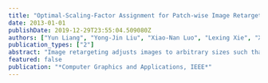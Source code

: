 ```yaml
---
title: "Optimal-Scaling-Factor Assignment for Patch-wise Image Retargeting"
date: 2013-01-01
publishDate: 2019-12-29T23:55:04.509080Z
authors: ["Yun Liang", "Yong-Jin Liu", "Xiao-Nan Luo", "Lexing Xie", "Xiaolan Fu"]
publication_types: ["2"]
abstract: "Image retargeting adjusts images to arbitrary sizes such that they can be viewed on different displays. Content-aware image retargeting has been receiving increased attention. In particular, researchers have improved a patch-wise scaling method for image retargeting at the object level. The scaling partitions the image into rectangular patches of adaptive sizes, which are comparable to the sizes of the salient objects in the image. This partitioning is based on a visual-saliency map; accordingly, the method labels the patches as important or unimportant. Then, the method scales the important patches as uniformly as possible and stretches or squeezes the unimportant patches to fit the target size. A patch-based image-similarity measure finds the optimal set of scaling factors. In experiments, the improved method performed well for three image types: lines and edges, foreground objects, and geometric structures."
featured: false
publication: "*Computer Graphics and Applications, IEEE*"
---
```


